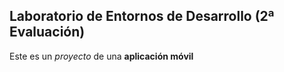 ## Laboratorio de Entornos de Desarrollo (2ª Evaluación) 
Este es un _proyecto_ de una **aplicación móvil**
